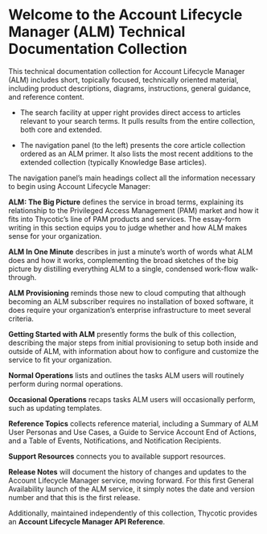 ﻿[title]: # (ALM Technicals Collection)
[tags]: # (Account Lifecycle Manager,ALM,)
[priority]: # (1000)

# Welcome to the Account Lifecycle Manager (ALM) Technical Documentation Collection

This technical documentation collection for Account Lifecycle Manager (ALM) includes short, topically focused, technically oriented material, including product descriptions, diagrams, instructions, general guidance, and reference content.

* The search facility at upper right provides direct access to articles relevant to your search terms. It pulls results from the entire collection, both core and extended.

* The navigation panel (to the left) presents the core article collection ordered as an ALM primer. It also lists the most recent additions to the extended collection (typically Knowledge Base articles).

The navigation panel’s main headings collect all the information necessary to begin using Account Lifecycle Manager:

**ALM: The Big Picture** defines the service in broad terms, explaining its relationship to the Privileged Access Management (PAM) market and how it fits into Thycotic’s line of PAM products and services. The essay-form writing in this section equips you to judge whether and how ALM makes sense for your organization.

**ALM In One Minute** describes in just a minute’s worth of words what ALM does and how it works, complementing the broad sketches of the big picture by distilling everything ALM to a single, condensed work-flow walk-through.

**ALM Provisioning** reminds those new to cloud computing that although becoming an ALM subscriber requires no installation of boxed software, it does require your organization’s enterprise infrastructure to meet several criteria.

**Getting Started with ALM** presently forms the bulk of this collection, describing the major steps from initial provisioning to setup both inside and outside of ALM, with information about how to configure and customize the service to fit your organization.

**Normal Operations** lists and outlines the tasks ALM users will routinely perform during normal operations.

**Occasional Operations** recaps tasks ALM users will occasionally perform, such as updating templates.

**Reference Topics** collects reference material, including a Summary of ALM User Personas and Use Cases, a Guide to Service Account End of  Actions, and a Table of Events, Notifications, and Notification Recipients.

**Support Resources** connects you to available support resources.

**Release Notes** will document the history of changes and updates to the Account Lifecycle Manager service, moving forward. For this first General Availability launch of the ALM service, it simply notes the date and version number and that this is the first release.

Additionally, maintained independently of this collection, Thycotic provides an **Account Lifecycle Manager API Reference**.



